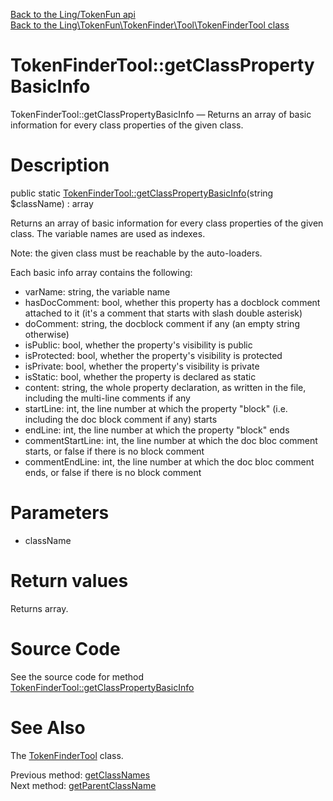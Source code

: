 [Back to the Ling/TokenFun api](https://github.com/lingtalfi/TokenFun/blob/master/doc/api/Ling/TokenFun.md)<br>
[Back to the Ling\TokenFun\TokenFinder\Tool\TokenFinderTool class](https://github.com/lingtalfi/TokenFun/blob/master/doc/api/Ling/TokenFun/TokenFinder/Tool/TokenFinderTool.md)


TokenFinderTool::getClassPropertyBasicInfo
================



TokenFinderTool::getClassPropertyBasicInfo — Returns an array of basic information for every class properties of the given class.




Description
================


public static [TokenFinderTool::getClassPropertyBasicInfo](https://github.com/lingtalfi/TokenFun/blob/master/doc/api/Ling/TokenFun/TokenFinder/Tool/TokenFinderTool/getClassPropertyBasicInfo.md)(string $className) : array




Returns an array of basic information for every class properties of the given class.
The variable names are used as indexes.

Note: the given class must be reachable by the auto-loaders.



Each basic info array contains the following:

- varName: string, the variable name
- hasDocComment: bool, whether this property has a docblock comment attached to it (it's a comment that starts with slash double asterisk)
- doComment: string, the docblock comment if any (an empty string otherwise)
- isPublic: bool, whether the property's visibility is public
- isProtected: bool, whether the property's visibility is protected
- isPrivate: bool, whether the property's visibility is private
- isStatic: bool, whether the property is declared as static
- content: string, the whole property declaration, as written in the file, including the multi-line comments if any
- startLine: int, the line number at which the property "block" (i.e. including the doc block comment if any) starts
- endLine: int, the line number at which the property "block" ends
- commentStartLine: int, the line number at which the doc bloc comment starts, or false if there is no block comment
- commentEndLine: int, the line number at which the doc bloc comment ends, or false if there is no block comment




Parameters
================


- className

    


Return values
================

Returns array.








Source Code
===========
See the source code for method [TokenFinderTool::getClassPropertyBasicInfo](https://github.com/lingtalfi/TokenFun/blob/master/TokenFinder/Tool/TokenFinderTool.php#L119-L184)


See Also
================

The [TokenFinderTool](https://github.com/lingtalfi/TokenFun/blob/master/doc/api/Ling/TokenFun/TokenFinder/Tool/TokenFinderTool.md) class.

Previous method: [getClassNames](https://github.com/lingtalfi/TokenFun/blob/master/doc/api/Ling/TokenFun/TokenFinder/Tool/TokenFinderTool/getClassNames.md)<br>Next method: [getParentClassName](https://github.com/lingtalfi/TokenFun/blob/master/doc/api/Ling/TokenFun/TokenFinder/Tool/TokenFinderTool/getParentClassName.md)<br>

